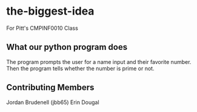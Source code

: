 # the-biggest-idea
For Pitt's CMPINF0010 Class

## What our python program does
The program prompts the user for a name input and their favorite number. Then the program tells whether the number is prime or not.

## Contributing Members
Jordan Brudenell (jbb65)
Erin Dougal
